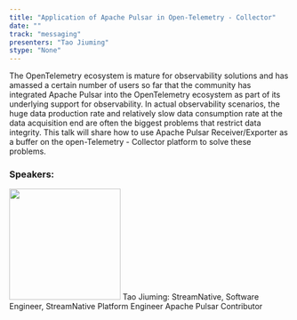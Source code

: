 ```yaml
---
title: "Application of Apache Pulsar in Open-Telemetry - Collector"
date: "" 
track: "messaging"
presenters: "Tao Jiuming"
stype: "None"
---
```

The OpenTelemetry ecosystem is mature for observability solutions and has amassed a certain number of users so far that the community has integrated Apache Pulsar into the OpenTelemetry ecosystem as part of its underlying support for observability. In actual observability scenarios, the huge data production rate and relatively slow data consumption rate at the data acquisition end are often the biggest problems that restrict data integrity. This talk will share how to use Apache Pulsar Receiver/Exporter as a buffer on the open-Telemetry - Collector platform to solve these problems.
 ### Speakers: 
 <img src="images/speaker/1250.png" width="200" />
 Tao Jiuming: StreamNative, Software Engineer, StreamNative Platform Engineer
Apache Pulsar Contributor
 